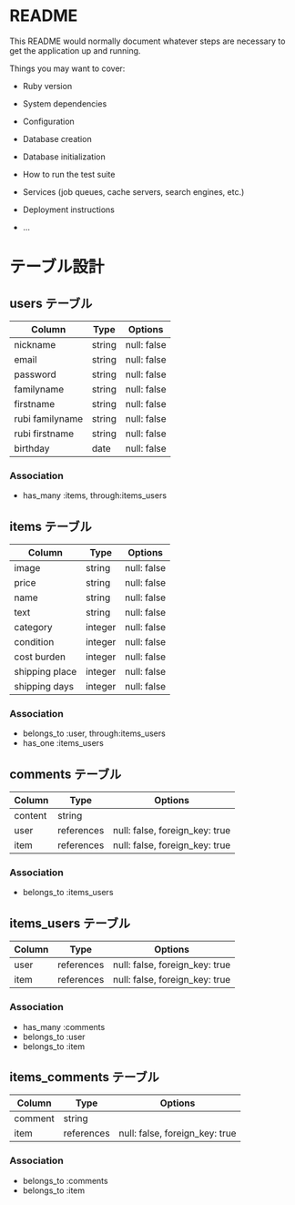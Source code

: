 # README

This README would normally document whatever steps are necessary to get the
application up and running.

Things you may want to cover:

* Ruby version

* System dependencies

* Configuration

* Database creation

* Database initialization

* How to run the test suite

* Services (job queues, cache servers, search engines, etc.)

* Deployment instructions

* ...

# テーブル設計

## users テーブル
| Column          | Type   | Options     |
| --------------- | ------ | ----------- |
| nickname        | string | null: false | 
| email           | string | null: false |
| password        | string | null: false |
| familyname      | string | null: false |
| firstname       | string | null: false |
| rubi familyname | string | null: false |
| rubi firstname  | string | null: false |
| birthday        | date   | null: false |

### Association
- has_many :items, through:items_users


## items テーブル
| Column         | Type    | Options     |
| -------------- | ------- | ----------- |
| image          | string  | null: false |
| price          | string  | null: false |
| name           | string  | null: false |
| text           | string  | null: false |
| category       | integer | null: false |
| condition      | integer | null: false |
| cost burden    | integer | null: false |
| shipping place | integer | null: false |
| shipping days  | integer | null: false |

### Association
- belongs_to :user, through:items_users
- has_one :items_users



## comments テーブル
| Column  | Type       | Options                        |
| ------- | ---------- | ------------------------------ |
| content | string     |                                |
| user    | references | null: false, foreign_key: true |
| item    | references | null: false, foreign_key: true |

### Association
- belongs_to :items_users



## items_users テーブル
| Column | Type       | Options                        |
| ------ | ---------- | ------------------------------ |
| user   | references | null: false, foreign_key: true |
| item   | references | null: false, foreign_key: true |

### Association
- has_many :comments
- belongs_to :user
- belongs_to :item 



## items_comments テーブル
| Column  | Type       | Options                        |
| ------- | ---------- | ------------------------------ |
| comment | string     |                                |
| item    | references | null: false, foreign_key: true |

### Association
- belongs_to :comments
- belongs_to :item
